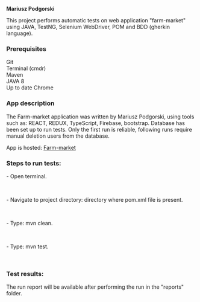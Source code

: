 <b>Mariusz Podgorski</b>
<p>This project performs automatic tests on web application "farm-market" using JAVA, TestNG, Selenium WebDriver, POM and BDD (gherkin language).</p>

<h3>Prerequisites</h3>
Git<br>
Terminal (cmdr)<br>
Maven<br>
JAVA 8 <br>
Up to date Chrome<br>


<h3>App description</h3>
<p>The Farm-market application was written by Mariusz Podgorski, using tools such as: REACT, REDUX, TypeScript, Firebase, bootstrap.
Database has been set up to run tests. Only the first run is reliable, following runs require manual deletion users from the database.</p>

<p>App is hosted: <a href="https://farm-market-app-74e39.web.app">Farm-market</a></p>


<h3>Steps to run tests:</h3>
<p>- Open terminal.</p><br>
<p>- Navigate to project directory: directory where pom.xml file is present.</p><br>
<p>- Type: mvn clean.</p><br>
<p>- Type: mvn test.</p><br>

<h3>Test results:</h3>
<p>The run report will be available after performing the run in the "reports" folder.</p>

